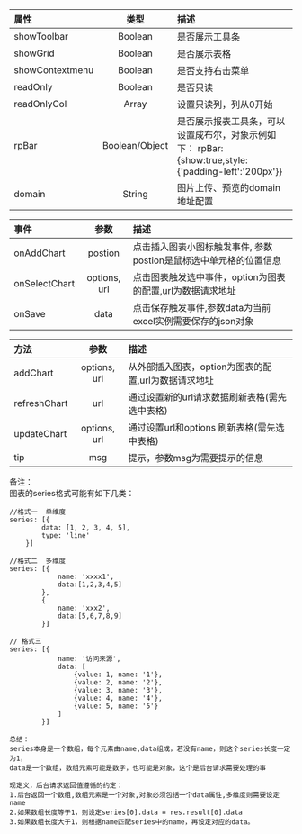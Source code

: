 | 属性 | 类型 | 描述 |
| :---|:---:|:--- |
|showToolbar  |Boolean | 是否展示工具条|
|showGrid | Boolean| 是否展示表格|
|showContextmenu     | Boolean |是否支持右击菜单|
|readOnly     | Boolean | 是否只读|
|readOnlyCol     | Array | 设置只读列，列从0开始|
|rpBar     | Boolean/Object | 是否展示报表工具条，可以设置成布尔，对象示例如下： rpBar:{show:true,style:{'padding-left':'200px'}} |
|domain     | String | 图片上传、预览的domain地址配置|


| 事件 | 参数 | 描述 |
| :---         |     :---:      |          :--- |
|onAddChart  | postion     | 点击插入图表小图标触发事件,  参数postion是鼠标选中单元格的位置信息    |
|onSelectChart     | options, url      | 点击图表触发选中事件，option为图表的配置,url为数据请求地址      |
|onSave     | data      | 点击保存触发事件,参数data为当前excel实例需要保存的json对象      |


| 方法 | 参数 | 描述 |
| :---         |     :---:      |          :--- |
|addChart     | options, url      | 从外部插入图表，option为图表的配置,url为数据请求地址      |
|refreshChart     | url      | 通过设置新的url请求数据刷新表格(需先选中表格)      |
|updateChart     | options, url      | 通过设置url和options 刷新表格(需先选中表格)      |
|tip     | msg      | 提示，参数msg为需要提示的信息      |



备注：  
图表的series格式可能有如下几类：  
```
//格式一  单维度 
series: [{
        data: [1, 2, 3, 4, 5],
        type: 'line'
    }]

//格式二  多维度
series: [{
            name: 'xxxx1',
            data:[1,2,3,4,5]
        },
        {
            name: 'xxx2',
            data:[5,6,7,8,9]
        }]

// 格式三
series: [{
            name: '访问来源',
            data: [
                {value: 1, name: '1'},
                {value: 2, name: '2'},
                {value: 3, name: '3'},
                {value: 4, name: '4'},
                {value: 5, name: '5'}
            ]
        }]
    
总结：
series本身是一个数组，每个元素由name,data组成，若没有name，则这个series长度一定为1，
data是一个数组，数组元素可能是数字，也可能是对象，这个是后台请求需要处理的事

现定义，后台请求返回值遵循的约定：
1.后台返回一个数组,数组元素是一个对象,对象必须包括一个data属性,多维度则需要设定name
2.如果数组长度等于1，则设定series[0].data = res.result[0].data
3.如果数组长度大于1，则根据name匹配series中的name，再设定对应的data。
```




